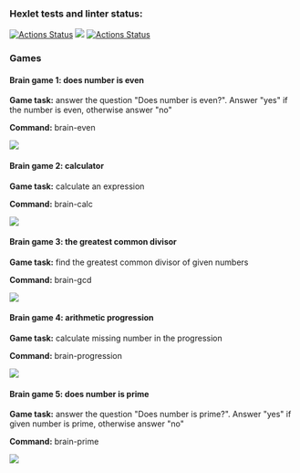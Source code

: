 ### Hexlet tests and linter status:
[![Actions Status](https://github.com/julimalinna/frontend-project-lvl1/workflows/hexlet-check/badge.svg)](https://github.com/julimalinna/frontend-project-lvl1/actions)
<a href="https://codeclimate.com/github/codeclimate/codeclimate/maintainability"><img src="https://api.codeclimate.com/v1/badges/a99a88d28ad37a79dbf6/maintainability" /></a>
[![Actions Status](https://github.com/julimalinna/frontend-project-lvl1/workflows/Super-Linter/badge.svg)](https://github.com/julimalinna/frontend-project-lvl1/actions)<br>

<h3>Games</h3>
<h4>Brain game 1: does number is even</h4>
<p><b>Game task:</b> answer the question "Does number is even?". Answer "yes" if the number is even, otherwise answer "no"</p>
<p><b>Command:</b> brain-even</p>
<a href="https://asciinema.org/a/381333" target="_blank"><img src="https://asciinema.org/a/381333.svg" /></a><br>

<h4>Brain game 2: calculator</h4>
<p><b>Game task:</b> calculate an expression</p>
<p><b>Command:</b> brain-calc</p>
<a href="https://asciinema.org/a/381367" target="_blank"><img src="https://asciinema.org/a/381367.svg" /></a><br>

<h4>Brain game 3: the greatest common divisor</h4>
<p><b>Game task:</b> find the greatest common divisor of given numbers</p>
<p><b>Command:</b> brain-gcd</p>
<a href="https://asciinema.org/a/381462" target="_blank"><img src="https://asciinema.org/a/381462.svg" /></a><br>

<h4>Brain game 4: arithmetic progression</h4>
<p><b>Game task:</b> calculate missing number in the progression</p>
<p><b>Command:</b> brain-progression</p>
<a href="https://asciinema.org/a/381486" target="_blank"><img src="https://asciinema.org/a/381486.svg" /></a><br>

<h4>Brain game 5: does number is prime</h4>
<p><b>Game task:</b> answer the question "Does number is prime?". Answer "yes" if given number is prime, otherwise answer "no"</p>
<p><b>Command:</b> brain-prime</p>
<a href="https://asciinema.org/a/381567" target="_blank"><img src="https://asciinema.org/a/381567.svg" /></a>
